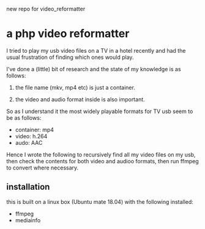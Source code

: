 new repo for video_reformatter

# a php video reformatter

I tried to play my usb video files on a TV in a hotel recently and had the usual frustration of finding which ones would play.

I've done a (little) bit of research and the state of my knowledge is as follows:

1) the file name (mkv, mp4 etc) is just a container.

2) the video and audio format inside is also important.

So as I understand it the most widely playable formats for TV usb seem to be as follows:

* container: mp4
* video: h.264
* audo: AAC

Hence I wrote the following to recursively find all my video files on my usb, then check the contents for both video and audioo formats, then run ffmpeg to convert where necessary.

## installation

this is built on a linux box (Ubuntu mate 18.04) with the following installed:

* ffmpeg
* mediainfo